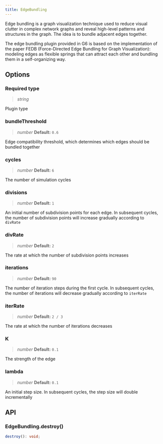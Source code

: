 ```yaml
---
title: EdgeBundling
---
```


Edge bundling is a graph visualization technique used to reduce visual clutter in complex network graphs and reveal high-level patterns and structures in the graph. The idea is to bundle adjacent edges together.

The edge bundling plugin provided in G6 is based on the implementation of the paper FEDB (Force-Directed Edge Bundling for Graph Visualization): modeling edges as flexible springs that can attract each other and bundling them in a self-organizing way.

## Options

### <Badge type="success">Required</Badge> type

> _string_

Plugin type

### bundleThreshold

> _number_ **Default:** `0.6`

Edge compatibility threshold, which determines which edges should be bundled together

### cycles

> _number_ **Default:** `6`

The number of simulation cycles

### divisions

> _number_ **Default:** `1`

An initial number of subdivision points for each edge. In subsequent cycles, the number of subdivision points will increase gradually according to `divRate`

### divRate

> _number_ **Default:** `2`

The rate at which the number of subdivision points increases

### iterations

> _number_ **Default:** `90`

The number of iteration steps during the first cycle. In subsequent cycles, the number of iterations will decrease gradually according to `iterRate`

### iterRate

> _number_ **Default:** `2 / 3`

The rate at which the number of iterations decreases

### K

> _number_ **Default:** `0.1`

The strength of the edge

### lambda

> _number_ **Default:** `0.1`

An initial step size. In subsequent cycles, the step size will double incrementally

## API

### EdgeBundling.destroy()

```typescript
destroy(): void;
```
